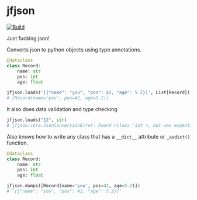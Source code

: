 # jfjson
[![Build](https://github.com/tyehle/jfjson/actions/workflows/build.yml/badge.svg?branch=main)](https://github.com/tyehle/jfjson/actions/workflows/build.yml)

Just fucking json!

Converts json to python objects using type annotations.

```python
@dataclass
class Record:
    name: str
    pos: int
    age: float

jfjson.loads('[{"name": "you", "pos": 42, "age": 5.2}]', List[Record])
# [Record(name='you', pos=42, age=5.2)]
```

It also does data validation and type checking
```python
jfjson.loads("12", str)
# jfjson.core.JsonConversionError: Found <class 'int'>, but was expecting <class 'str'>: at location .
```

Also knows how to write any class that has a `__dict__` attribute or `_asdict()` function.

```python
@dataclass
class Record:
    name: str
    pos: int
    age: float

jfjson.dumps([Record(name='you', pos=42, age=5.2)])
# '[{"name": "you", "pos": 42, "age": 5.2}]'
```